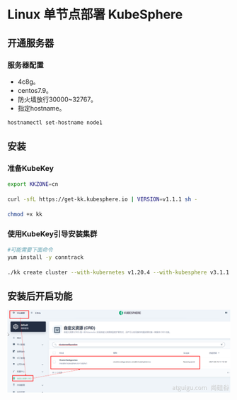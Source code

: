 # Linux 单节点部署 KubeSphere

## 开通服务器

### 服务器配置

- 4c8g。
- centos7.9。
- 防火墙放行30000~32767。
- 指定hostname。

```bash
hostnamectl set-hostname node1
```

## 安装

### 准备KubeKey

```bash
export KKZONE=cn

curl -sfL https://get-kk.kubesphere.io | VERSION=v1.1.1 sh -

chmod +x kk
```

### 使用KubeKey引导安装集群

```bash
#可能需要下面命令
yum install -y conntrack

./kk create cluster --with-kubernetes v1.20.4 --with-kubesphere v3.1.1
```

## 安装后开启功能

![open](image/open.png)

